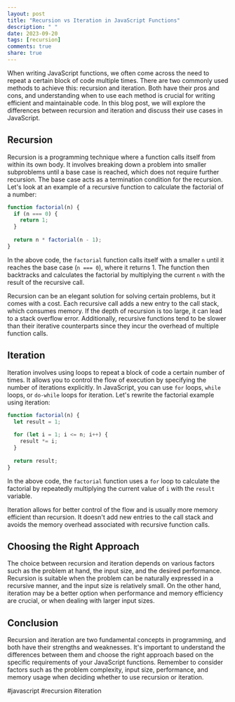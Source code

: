 ```yaml
---
layout: post
title: "Recursion vs Iteration in JavaScript Functions"
description: " "
date: 2023-09-20
tags: [recursion]
comments: true
share: true
---
```


When writing JavaScript functions, we often come across the need to repeat a certain block of code multiple times. There are two commonly used methods to achieve this: recursion and iteration. Both have their pros and cons, and understanding when to use each method is crucial for writing efficient and maintainable code. In this blog post, we will explore the differences between recursion and iteration and discuss their use cases in JavaScript.

## Recursion

Recursion is a programming technique where a function calls itself from within its own body. It involves breaking down a problem into smaller subproblems until a base case is reached, which does not require further recursion. The base case acts as a termination condition for the recursion. Let's look at an example of a recursive function to calculate the factorial of a number:

```javascript
function factorial(n) {
  if (n === 0) {
    return 1;
  }
  
  return n * factorial(n - 1);
}
```

In the above code, the `factorial` function calls itself with a smaller `n` until it reaches the base case (`n === 0`), where it returns 1. The function then backtracks and calculates the factorial by multiplying the current `n` with the result of the recursive call.

Recursion can be an elegant solution for solving certain problems, but it comes with a cost. Each recursive call adds a new entry to the call stack, which consumes memory. If the depth of recursion is too large, it can lead to a stack overflow error. Additionally, recursive functions tend to be slower than their iterative counterparts since they incur the overhead of multiple function calls.

## Iteration

Iteration involves using loops to repeat a block of code a certain number of times. It allows you to control the flow of execution by specifying the number of iterations explicitly. In JavaScript, you can use `for` loops, `while` loops, or `do-while` loops for iteration. Let's rewrite the factorial example using iteration:

```javascript
function factorial(n) {
  let result = 1;
  
  for (let i = 1; i <= n; i++) {
    result *= i;
  }
  
  return result;
}
```
 
In the above code, the `factorial` function uses a `for` loop to calculate the factorial by repeatedly multiplying the current value of `i` with the `result` variable.

Iteration allows for better control of the flow and is usually more memory efficient than recursion. It doesn't add new entries to the call stack and avoids the memory overhead associated with recursive function calls.

## Choosing the Right Approach

The choice between recursion and iteration depends on various factors such as the problem at hand, the input size, and the desired performance. Recursion is suitable when the problem can be naturally expressed in a recursive manner, and the input size is relatively small. On the other hand, iteration may be a better option when performance and memory efficiency are crucial, or when dealing with larger input sizes.

## Conclusion

Recursion and iteration are two fundamental concepts in programming, and both have their strengths and weaknesses. It's important to understand the differences between them and choose the right approach based on the specific requirements of your JavaScript functions. Remember to consider factors such as the problem complexity, input size, performance, and memory usage when deciding whether to use recursion or iteration.

#javascript #recursion #iteration